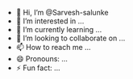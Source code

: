 - 👋 Hi, I’m @Sarvesh-salunke
- 👀 I’m interested in ...
- 🌱 I’m currently learning ...
- 💞️ I’m looking to collaborate on ...
- 📫 How to reach me ...
- 😄 Pronouns: ...
- ⚡ Fun fact: ...

<!---
Sarvesh-salunke/Sarvesh-salunke is a ✨ special ✨ repository because its `README.md` (this file) appears on your GitHub profile.
You can click the Preview link to take a look at your changes.
--->
